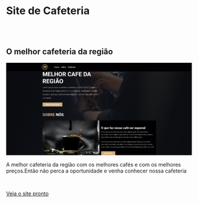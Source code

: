 <h1>Site de Cafeteria</h1>
<br>
<br>
<h2>O melhor cafeteria da região</h2>

<img src="https://github.com/Giovani1019/site-de-cafeteria/blob/main/site-cafeteria.png?raw=true">
<br>
<p>A melhor cafeteria da região com os melhores cafés e com os melhores preços.Então não perca a oportunidade e venha conhecer nossa cafeteria</p>
<br>

<a href=" https://giovani1019.github.io/site-de-cafeteria/"> Veja o site pronto</a>


